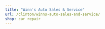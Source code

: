 ```yaml
---
title: "Winn's Auto Sales & Service"
url: /clinton/winns-auto-sales-and-service/
shop: car repair
---
```


